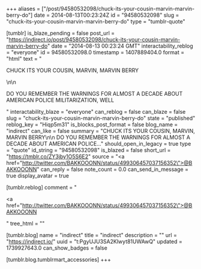 +++
aliases = ["/post/94580532098/chuck-its-your-cousin-marvin-marvin-berry-do"]
date = 2014-08-13T00:23:24Z
id = "94580532098"
slug = "chuck-its-your-cousin-marvin-marvin-berry-do"
type = "tumblr-quote"

[tumblr]
is_blaze_pending = false
post_url = "https://indirect.io/post/94580532098/chuck-its-your-cousin-marvin-marvin-berry-do"
date = "2014-08-13 00:23:24 GMT"
interactability_reblog = "everyone"
id = 94580532098.0
timestamp = 1407889404.0
format = "html"
text = "<p>CHUCK ITS YOUR COUSIN, MARVIN, MARVIN BERRY</p>\n\n<p>DO YOU REMEMBER THE WARNINGS FOR ALMOST A DECADE ABOUT AMERICAN POLICE MILITARIZATION, WELL</p>"
interactability_blaze = "everyone"
can_reblog = false
can_blaze = false
slug = "chuck-its-your-cousin-marvin-marvin-berry-do"
state = "published"
reblog_key = "Hiqp5m31"
is_blocks_post_format = false
blog_name = "indirect"
can_like = false
summary = "CHUCK ITS YOUR COUSIN, MARVIN, MARVIN BERRY\n\n DO YOU REMEMBER THE WARNINGS FOR ALMOST A DECADE ABOUT AMERICAN POLICE..."
should_open_in_legacy = true
type = "quote"
id_string = "94580532098"
is_blazed = false
short_url = "https://tmblr.co/ZY3jby1O5S6E2"
source = "<a href=\"http://twitter.com/BAKKOOONN/status/499306457037156352\">@BAKKOOONN</a>"
can_reply = false
note_count = 0.0
can_send_in_message = true
display_avatar = true

[tumblr.reblog]
comment = "<p><a href=\"http://twitter.com/BAKKOOONN/status/499306457037156352\">@BAKKOOONN</a></p>"
tree_html = ""

[tumblr.blog]
name = "indirect"
title = "indirect"
description = ""
url = "https://indirect.io/"
uuid = "t:PgyUJU3SA2Klwyt81UWAwQ"
updated = 1739927643.0
can_show_badges = false

[tumblr.blog.tumblrmart_accessories]
+++

